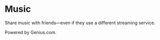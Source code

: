 # Music
Share music with friends—even if they use a different streaming service.

Powered by Genius.com.
